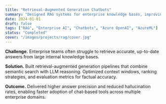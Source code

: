 ```yaml
---
title: "Retrieval-Augmented Generation Chatbots"
summary: "Designed RAG systems for enterprise knowledge bases, improving accuracy and trustworthiness in responses."
date: 2024-01-01
draft: false
tags: ["RAG", "Enterprise AI", "Chatbots", "Azure OpenAI", "AzureML"]
status: "Completed"
cover: "/images/projects/rag/cover.jpg"
---
```


**Challenge.** Enterprise teams often struggle to retrieve accurate, up-to-date answers from large internal knowledge bases.

**Solution.** Built retrieval-augmented generation pipelines that combine semantic search with LLM reasoning. Optimized context windows, ranking strategies, and evaluation metrics for factual accuracy.

**Outcome.** Delivered higher answer precision and reduced hallucination rates, enabling faster adoption of chat-based tools across multiple enterprise domains.

